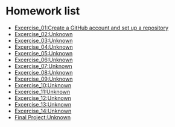 # Homework list
- [Excercise_01:Create a GitHub account and set up a repository]()
- [Excercise_02:Unknown](https://github.com/KreutzerSonata/compuational_physics_N2014301060059/blob/master/homework2.py)
- [Excercise_03:Unknown]()
- [Excercise_04:Unknown]()
- [Excercise_05:Unknown]()
- [Excercise_06:Unknown]()
- [Excercise_07:Unknown]()
- [Excercise_08:Unknown]()
- [Excercise_09:Unknown]()
- [Excercise_10:Unknown]()
- [Excercise_11:Unknown]()
- [Excercise_12:Unknown]()
- [Excercise_13:Unknown]()
- [Excercise_14:Unknown]()
- [Final Project:Unknown]()
